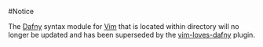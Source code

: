 #Notice

The [Dafny] syntax module for [Vim] that is located within directory will no longer be updated and has been superseded by the [vim-loves-dafny] plugin.

[Dafny]: http://dafny.codeplex.com
[Vim]: http://www.vim.org
[vim-loves-dafny]: https://github.com/mlr-msft/vim-loves-dafny
